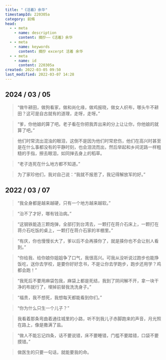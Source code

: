 ```yaml
---
title: "《活着》余华"  
timestampId: 220305a
category: 前脩
head:
  - - meta
    - name: description
      content: 摘抄——《活着》余华
  - - meta
    - name: keywords
      content: 摘抄 excerpt 活着 余华
  - - meta
    - name: id
      content: 220305a
created: 2022-03-05 09:50
last_modified: 2022-03-07 14:28
---
```


## 2024 / 03 / 05

> “做牛耕田，做狗看家，做和尚化缘，做鸡报晓，做女人织布，哪头牛不耕田？这可是自古就有的道理，走呀，走呀。”

> “爹，你他娘的算了吧。老子看在你把我弄出来的分上让让你，你他娘的就算了吧。”

> 他们时常流出混浊的眼泪，这倒不是因为他们时常悲伤，他们在高兴时甚至是在什么事都没有的平静时刻，也会泪流而出，然后举起和乡间泥路一样粗糙的手指，擦去眼泪，如同掸去身上的稻草。

> “老子连死在什么地方都不知道。”

> 为了家珍他们，我对自己说：“我就不报恩了，我记得解放军的好。”

## 2022 / 03 / 07

> “我全身都是越来越硬，只有一个地方越来越软。”

> “治不了才好，哪有钱治病。”

> “这钢铁能造三颗炮弹，全部打到台湾去，一颗打在蒋介石床上，一颗打在蒋介石吃饭的桌上，一颗打在蒋介石家的羊棚里。”

> “有庆，你也慢慢长大了，爹以后不会再揍你了，就是揍你也不会让别人看到。”

> “你给我、给你娘你姐姐争了口气，我很高兴。可我从没听说过跑步也能挣饭吃，送你去学校，是要你好好念书，不是让你去学跑步，跑步还用学？鸡都会跑！”

> “我死后不要用麻袋包我，麻袋上都是死结，我到了阴间解不开，拿一块干净的布就行了，埋掉前替我洗洗身子。”

> “福贵，我不想死，我想每天都能看到你们。”

> “你为什么只生一个儿子？”

> 我看着那条弯曲着通往城里的小路，听不到我儿子赤脚跑来的声音，月光照在路上，像是撒满了盐。

> “做人不能忘记四条，话不要说错，床不要睡错，门槛不要踏错，口袋不要摸错。”

> 做医生的只要一句话，就能要我的命。
